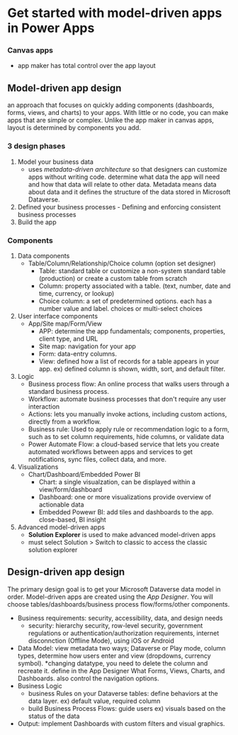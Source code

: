 # Get started with model-driven apps in Power Apps
### Canvas apps
- app maker has total control over the app layout

## Model-driven app design
an approach that focuses on quickly adding components (dashboards, forms, views, and charts) to your apps. With little or no code, you can make apps that are simple or complex. Unlike the app maker in canvas apps, layout is determined by components you add.

### 3 design phases
1. Model your business data
    -  uses *metadata-driven architecture* so that designers can customize apps without writing code. determine what data the app will need and how that data will relate to other data. Metadata means data about data and it defines the structure of the data stored in Microsoft Dataverse.
2. Defined your business processes - Defining and enforcing consistent business processes 
3. Build the app

### Components
1. Data components
    - Table/Column/Relationship/Choice column (option set designer)
        - Table: standard table or customize a non-system standard table (production) or create a custom table from scratch
        - Column: property associated with a table. (text, number, date and time, currency, or lookup)
        - Choice column: a set of predetermined options. each has a number value and label. choices or multi-select choices    
2. User interface components
    - App/Site map/Form/View
        - APP: determine the app fundamentals; components, properties, client type, and URL
        - Site map: navigation for your app
        - Form: data-entry columns.
        - View: defined how a list of records for a table appears in your app. ex) defined column is shown, width, sort, and default filter.    
3. Logic
    - Business process flow: An online process that walks users through a standard business process. 
    - Workflow: automate business processes that don't require any user interaction
    - Actions: lets you manually invoke actions, including custom actions, directly from a workflow.
    - Business rule: Used to apply rule or recommendation logic to a form, such as to set column requirements, hide columns, or validate data
    - Power Automate Flow: a cloud-based service that lets you create automated workflows between apps and services to get notifications, sync files, collect data, and more.
4. Visualizations
    - Chart/Dashboard/Embedded Power BI
        - Chart: a single visualzation, can be displayed within a view/form/dashboard
        - Dashboard: one or more visualizations provide overview of actionable data
        - Embedded Powewr BI: add tiles and dashboards to the app. close-based, BI insight    
5. Advanced model-driven apps
    - **Solution Explorer** is used to make advanced model-driven apps
    - must select Solution > Switch to classic to access the classic solution explorer

## Design-driven app design
The primary design goal is to get your Microsoft Dataverse data model in order. Model-driven apps are created using the *App Designer*. You will choose tables/dashboards/business process flow/forms/other components.
- Business requirements: security, accessibility, data, and design needs
    - security: hierarchy security, row-level security, government regulations or authentication/authorization requirements, internet disconnction (Offline Mode), using iOS or Android 
- Data Model: view metadata two ways; Dataverse or Play mode, column types, determine how users enter and view (dropdowns, currency symbol). *changing datatype, you need to delete the column and recreate it. define in the App Designer What Forms, Views, Charts, and Dashboards. also control the navigation options. 
- Business Logic
    - business Rules on your Dataverse tables: define behaviors at the data layer. ex) default value, required column
    - build Business Process Flows: guide users ex) visuals based on the status of the data
- Output: implement Dashboards with custom filters and visual graphics.
